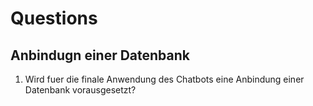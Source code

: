 # Questions

## Anbindugn einer Datenbank
1. Wird fuer die finale Anwendung des Chatbots eine Anbindung einer Datenbank vorausgesetzt?
